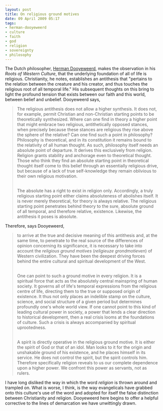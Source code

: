 ```yaml
---
layout: post
title: On religious ground motives
date: 09 April 2009 05:17
tags:
- herman-dooyeweerd
- culture
- faith
- god
- religion
- sovereignty
- philosophy
---
```

<p>The Dutch philosopher, <a href="http://www.allofliferedeemed.co.uk/dooyeweerd.htm">Herman Dooyeweerd</a>, makes the observation in his <span style="font-style: italic;">Roots of Western Culture</span>, that the underlying foundation of all of life is religious. Christianity, he notes, establishes an antithesis that "pertains to the relation between the creature and his creator, and thus touches the religious root of all temporal life."  His subsequent thoughts on this bring to light the profound tension that exists between our faith and this world, between belief and unbelief.  Dooyeweerd says,</p>
<blockquote>
The religious antithesis does not allow a higher synthesis.  It does not, for example, permit Christian and non-Christian starting points to be theoretically synthesized.  Where can one find in theory a higher point that might embrace two religious, antithetically opposed stances, when precisely because these stances are religious they rise above the sphere of the relative?  Can one find such a point in philosophy?  Philosophy is theoretical, and in its constitution it remains bound to the relativity of all human thought.  As such, philosophy itself needs an absolute point of departure.  It derives this exclusively from religion.  Religion grants stability and anchorage even to theoretical thought.  Those who think they find an absolute starting point in theoretical thought itself come to this belief through an essentially religious drive, but because of a lack of true self-knowledge they remain oblivious to their own religious motivation.<br /><br />

The absolute has a right to exist in religion only.  Accordingly, a truly religious starting point either claims absoluteness of abolishes itself.  It is never merely theoretical, for theory is always relative.  The religious starting point penetrates behind theory to the sure, absolute ground of all temporal, and therefore relative, existence.  Likewise, the antithesis it poses is absolute.
</blockquote>

<p>Therefore, says Dooyeweerd,</p>

<blockquote>
to arrive at the true and decisive meaning of this antithesis and, at the same time, to penetrate to the real source of the differences of opinion concerning its significance, it is necessary to take into account the <span style="font-style: italic;">religious ground motives </span>(<span style="font-style: italic;">religieuze grondmotieven</span>) of Western civilization.  They have been the deepest driving forces behind the entire cultural and spiritual development of the West.<br /><br />

One can point to such a ground motive in every religion.  It is a spiritual force that acts as the absolutely central mainspring of human society.  It governs all of life's temporal expressions from the religious centre of life, directing them to the true or supposed origin of existence.  It thus not only places an indelible stamp on the culture, science, and social structure of a given period but determines profoundly one's whole world view.  If one cannot point to this kind of leading cultural power in society, a power that lends a clear direction to historical development, then a real crisis looms at the foundations of culture.  Such a crisis is always accompanied by spiritual uprootedness.<br /><br />

A spirit is directly operative in the religious ground motive.  It is either the spirit of God or that of an idol.  Man looks to it for the origin and unshakable ground of his existence, and he places himself in its service.  He does not control the spirit, but the spirit controls him.  Therefore specifically religion reveals to us our complete dependence upon a higher power.  We confront this power as servants, not as rulers.
</blockquote>

I have long disliked the way in which the word <span style="font-style: italic;">religion</span> is thrown around and trampled on.  What is worse, I think, is the way evangelicals have grabbed onto this culture's use of the word and adopted for itself the false distinction between Christianity and religion.  Dooyeweerd here begins to offer a helpful corrective to the lines of demarcation we have unwittingly drawn.
